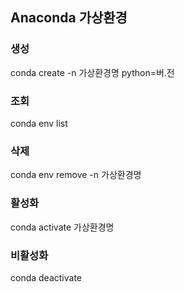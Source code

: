 ## Anaconda 가상환경

### 생성
conda create -n 가상환경명 python=버.전

### 조회
conda env list

### 삭제
conda env remove -n 가상환경명

### 활성화
conda activate 가상환경명

### 비활성화
conda deactivate
